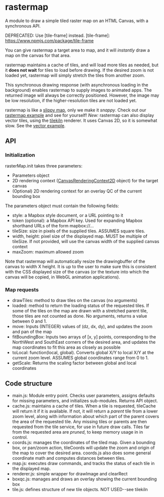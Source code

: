 # rastermap
A module to draw a simple tiled raster map on an HTML Canvas, with a 
synchronous API.

DEPRECATED: Use [tile-frame] instead.
[tile-frame]: https://www.npmjs.com/package/tile-frame

You can give rastermap a target area to map, and it will *instantly* draw
a map on the canvas for that area. 

rastermap maintains a cache of tiles, and will load more tiles as needed, 
but it **does not wait** for tiles to load before drawing. If the desired zoom
is not loaded yet, rastermap will simply stretch the tiles from another zoom.

This synchronous drawing response (with asynchronous loading in the background)
enables rastermap to supply images to animated apps. The returned image will
always be correctly positioned. However, the image may be low resolution, if
the higher-resolution tiles are not loaded yet.

rastermap is like a [slippy map], only we make it *snappy*. Check out our
[rastermap example] and see for yourself!
*New:* rastermap can also display vector tiles, using the [tilekiln] renderer.
It uses Canvas 2D, so it is somewhat slow. See the [vector example].

## API
### Initialization
rasterMap.init takes three parameters:
- Parameters object
- 2D rendering context ([CanvasRenderingContext2D] object) for the target canvas
- (Optional) 2D rendering context for an overlay QC of the current bounding box

The parameters object must contain the following fields:
- style: a Mapbox style document, or a URL pointing to it
- token (optional): a Mapbox API key. Used for expanding Mapbox shorthand URLs
  of the form mapbox://...
- tileSize: size in pixels of the supplied tiles. ASSUMES square tiles.
- width, height: pixel size of the displayed map. MUST be multiple of tileSize.
  If not provided, will use the canvas width of the supplied canvas context
- maxZoom: maximum allowed zoom

Note that rastermap will automatically resize the drawingbuffer of the canvas
to width X height. It is up to the user to make sure this is consistent with 
the CSS displayed size of the canvas (or the texture into which the canvas 
will be copied, in WebGL animation applications).

### Map requests
- drawTiles: method to draw tiles on the canvas (no arguments)
- loaded: method to return the loading status of the requested tiles. If some
  of the tiles on the map are drawn with a stretched parent tile, those tiles
  are not counted as done. No arguments, returns a value between 0 and 1.
- move: Inputs (INTEGER) values of (dz, dx, dy), and updates the zoom and pan
  of the map
- fitBoundingBox: Inputs two arrays of [x, y] points, corresponding to the
  NorthWest and SouthEast corners of the desired area, and updates the map
  coordinates to fit this area as closely as possible
- toLocal: function(local, global). Converts global X/Y to local X/Y at the
  current zoom level. ASSUMES global coordinates range from 0 to 1.
- getScale: Returns the scaling factor between global and local coordinates

## Code structure
- main.js: Module entry point. Checks user parameters, assigns defaults for
  missing parameters, and initializes sub-modules. Returns API object.
- cache.js: maintains a cache of tiles. When a tile is requested, tileCache
  will return it if it is available. If not, it will return a *parent* tile
  from a lower zoom level, along with information about which part of the
  parent covers the area of the requested tile. Any missing tiles or parents
  are then requested from the tile service, for use in future draw calls.
  Tiles far from the requested area are *pruned*, to keep memory usage in
  in control.
- coords.js: manages the coordinates of the tiled map. Given a bounding box,
  or pan/zoom action, tileCoords will update the zoom and origin of the map
  to cover the desired area. coords.js also does some general coordinate math
  and computes distances between tiles.
- map.js: executes draw commands, and tracks the status of each tile in the 
  displayed map.
- renderer.js: simple wrapper for drawImage and clearRect
- boxqc.js: manages and draws an overlay showing the current bounding box
- tile.js: defines structure of new tile objects. NOT USED--see tilekiln

[slippy map]: https://en.wikipedia.org/wiki/Tiled_web_map
[CanvasRenderingContext2D]: https://developer.mozilla.org/en-US/docs/Web/API/CanvasRenderingContext2D
[rastermap example]: https://jjhembd.github.io/rastermap/examples/raster/index.html
[tilekiln]: https://github.com/jjhembd/tilekiln
[vector example]: https://jjhembd.github.io/rastermap/examples/vector/index.html
